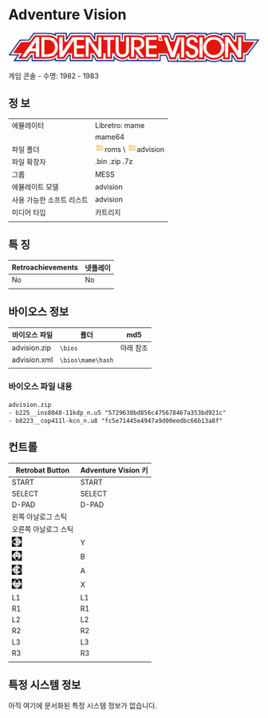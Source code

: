 # Adventure Vision

![](title.png)

게임 콘솔 - 수명: 1982 - 1983

## 정 보

|||
|---|---|
| 에뮬레이터 | Libretro: mame |
|  | mame64 |
| 파일 폴더 | ![](../icon.png)roms \ ![](../icon.png)advision |
| 파일 확장자 | .bin .zip .7z |
| 그룹 | MESS |
| 에뮬레이트 모델 | advision |
| 사용 가능한 소프트 리스트 | advision |
| 미디어 타입 | 카트리지 |
|||


## 특 징

| Retroachievements | 넷플레이 |
|---|---|
| No | No |
|||

## 바이오스 정보

| 바이오스 파일 | 폴더 | md5 |
|---|---|---|
| advision.zip | `\bios` | 아래 참조 |
| advision.xml | `\bios\mame\hash` |  |
|||


### 바이오스 파일 내용

```
advision.zip
- b225__ins8048-11kdp_n.u5 "5729638bd856c475678467a353bd921c"
- b8223__cop411l-kcn_n.u8 "fc5e71445e4947a9d00eedbc66b13a8f"
```

## 컨트롤

| Retrobat Button | Adventure Vision 키 |
|---|---|
| START | START |
| SELECT | SELECT |
| D-PAD | D-PAD |
| 왼쪽 아날로그 스틱 |  |
| 오른쪽 아날로그 스틱 |  |
| ![](../west.webp) | Y |
| ![](../south.webp) | B |
| ![](../east.webp) | A |
| ![](../north.webp) | X |
| L1 | L1 |
| R1 | R1 |
| L2 | L2 |
| R2 | R2 |
| L3 | L3 |
| R3 | R3 |
|||


## 특정 시스템 정보

아직 여기에 문서화된 특정 시스템 정보가 없습니다.